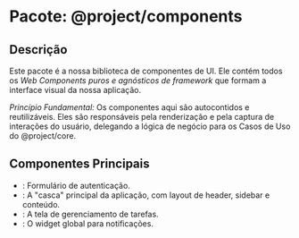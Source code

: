 # Pacote: @project/components

## Descrição

Este pacote é a nossa biblioteca de componentes de UI. Ele contém todos os *Web Components puros e agnósticos de framework* que formam a interface visual da nossa aplicação.

*Princípio Fundamental:* Os componentes aqui são autocontidos e reutilizáveis. Eles são responsáveis pela renderização e pela captura de interações do usuário, delegando a lógica de negócio para os Casos de Uso do @project/core.

## Componentes Principais

- <login-form>: Formulário de autenticação.
- <app-shell>: A "casca" principal da aplicação, com layout de header, sidebar e conteúdo.
- <todo-screen>: A tela de gerenciamento de tarefas.
- <notification-widget>: O widget global para notificações.
